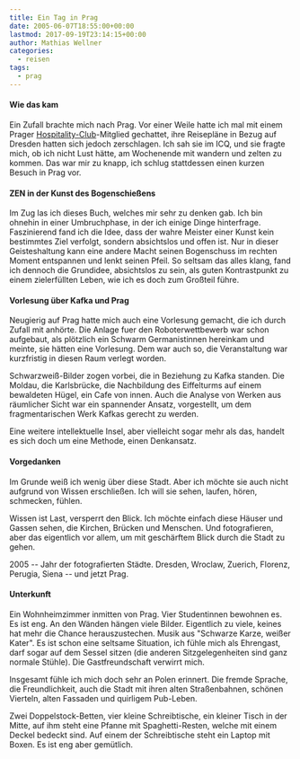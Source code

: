 ```yaml
---
title: Ein Tag in Prag
date: 2005-06-07T18:55:00+00:00
lastmod: 2017-09-19T23:14:15+00:00
author: Mathias Wellner
categories:
  - reisen
tags:
  - prag
---
```

#### Wie das kam
      
Ein Zufall brachte mich nach Prag. Vor einer Weile hatte ich mal mit einem Prager [Hospitality-Club](http://www.hospitalityclub.org)-Mitglied gechattet, ihre Reisepläne in Bezug auf Dresden hatten sich jedoch zerschlagen. Ich sah sie im ICQ, und sie fragte mich, ob ich nicht Lust hätte, am Wochenende mit wandern und zelten zu kommen. Das war mir zu knapp, ich schlug stattdessen einen kurzen Besuch in Prag vor.

#### ZEN in der Kunst des Bogenschießens

Im Zug las ich dieses Buch, welches mir sehr zu denken gab. Ich bin ohnehin in einer Umbruchphase, in der ich einige Dinge hinterfrage. Faszinierend fand ich die Idee, dass der wahre Meister einer Kunst kein bestimmtes Ziel verfolgt, sondern absichtslos und offen ist. Nur in dieser Geisteshaltung kann eine andere Macht seinen Bogenschuss im rechten Moment entspannen und lenkt seinen Pfeil. So seltsam das alles klang, fand ich dennoch die Grundidee, absichtslos zu sein, als guten Kontrastpunkt zu einem zielerfüllten Leben, wie ich es doch zum Großteil führe.

#### Vorlesung über Kafka und Prag

Neugierig auf Prag hatte mich auch eine Vorlesung gemacht, die ich durch Zufall mit anhörte. Die Anlage fuer den Roboterwettbewerb war schon aufgebaut, als plötzlich ein Schwarm Germanistinnen hereinkam und meinte, sie hätten eine Vorlesung. Dem war auch so, die Veranstaltung war kurzfristig in diesen Raum verlegt worden. 

Schwarzweiß-Bilder zogen vorbei, die in Beziehung zu Kafka standen. Die Moldau, die Karlsbrücke, die Nachbildung des Eiffelturms auf einem bewaldeten Hügel, ein Cafe von innen. Auch die Analyse von Werken aus räumlicher Sicht war ein spannender Ansatz, vorgestellt, um dem fragmentarischen Werk Kafkas gerecht zu werden. 

Eine weitere intellektuelle Insel, aber vielleicht sogar mehr als das, handelt es sich doch um eine Methode, einen Denkansatz.

#### Vorgedanken

Im Grunde weiß ich wenig über diese Stadt. Aber ich möchte sie auch nicht aufgrund von Wissen erschließen. Ich will sie sehen, laufen, hören, schmecken, fühlen. 

Wissen ist Last, versperrt den Blick. Ich möchte einfach diese Häuser und Gassen sehen, die Kirchen, Brücken und Menschen. Und fotografieren, aber das eigentlich vor allem, um mit geschärftem Blick durch die Stadt zu gehen.

2005 -- Jahr der fotografierten Städte. Dresden, Wroclaw, Zuerich, Florenz, Perugia, Siena -- und jetzt Prag.

#### Unterkunft

Ein Wohnheimzimmer inmitten von Prag. Vier Studentinnen bewohnen es. Es ist eng. An den Wänden hängen viele Bilder. Eigentlich zu viele, keines hat mehr die Chance herauszustechen. Musik aus "Schwarze Karze, weißer Kater". Es ist schon eine seltsame Situation, ich fühle mich als Ehrengast, darf sogar auf dem Sessel sitzen (die anderen Sitzgelegenheiten sind ganz normale Stühle). Die Gastfreundschaft verwirrt mich. 

Insgesamt fühle ich mich doch sehr an Polen erinnert. Die fremde Sprache, die Freundlichkeit, auch die Stadt mit ihren alten Straßenbahnen, schönen Vierteln, alten Fassaden und quirligem Pub-Leben. 

Zwei Doppelstock-Betten, vier kleine Schreibtische, ein kleiner Tisch in der Mitte, auf ihm steht eine Pfanne mit Spaghetti-Resten, welche mit einem Deckel bedeckt sind. Auf einem der Schreibtische steht ein Laptop mit Boxen. Es ist eng aber gemütlich.